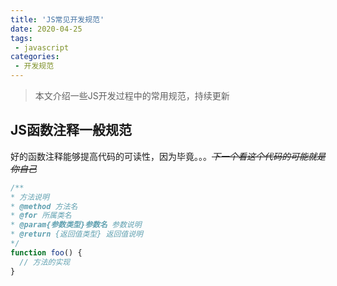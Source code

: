 ```yaml
---
title: 'JS常见开发规范'
date: 2020-04-25
tags:
 - javascript
categories: 
 - 开发规范
---
```


> 本文介绍一些JS开发过程中的常用规范，持续更新

<!-- more -->

## JS函数注释一般规范

好的函数注释能够提高代码的可读性，因为毕竟。。。*~~下一个看这个代码的可能就是你自己~~*

```javascript
/**
* 方法说明
* @method 方法名
* @for 所属类名
* @param{参数类型}参数名 参数说明
* @return {返回值类型} 返回值说明
*/
function foo() {
  // 方法的实现
}
```